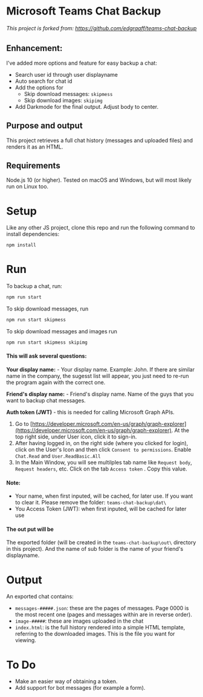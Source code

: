 # Microsoft Teams Chat Backup

###### This project is forked from: https://github.com/edgraaff/teams-chat-backup

## Enhancement:

I've added more options and feature for easy backup a chat:
- Search user id through user displayname
- Auto search for chat id
- Add the options for
  - Skip download messages: `skipmess`
  - Skip download images: `skipimg`
- Add Darkmode for the final output. Adjust body to center.

## Purpose and output

This project retrieves a full chat history (messages and uploaded files) and renders it as an HTML.

## Requirements

Node.js 10 (or higher). Tested on macOS and Windows, but will most likely run on Linux too.

# Setup

Like any other JS project, clone this repo and run the following command to install dependencies:

```sh
npm install
```

# Run

To backup a chat, run:

```sh
npm run start 
```

To skip download messages, run

```sh
npm run start skipmess
```

To skip download messages and images run

```sh
npm run start skipmess skipimg
```

#### This will ask several questions:

**Your display name:** - Your display name. Example: John. If there are similar name in the company, the sugesst list will appear, you just need to re-run the program again with the correct one.

**Friend's display name:** - Friend's display name. Name of the guys that you want to backup chat messages.

**Auth token (JWT)** - this is needed for calling Microsoft Graph APIs.

1. Go to [https://developer.microsoft.com/en-us/graph/graph-explorer](https://developer.microsoft.com/en-us/graph/graph-explorer). At the top right side, under User icon, click it to sign-in.
2. After having logged in, on the right side (where you clicked for login), click on the User's Icon and then click `Consent to permissions`. Enable `Chat.Read` and `User.ReadBasic.All`
3. In the Main Window, you will see multilples tab name like `Request body`, `Request headers`, etc. Click on the tab `Access token` . Copy this value. 

#### Note:
- Your name, when first inputed, will be cached, for later use. If you want to clear it. Please remove the folder: `teams-chat-backup\dat\`
- You Access Token (JWT): when first inputed, will be cached for later use

#### The out put will be

The exported folder (will be created in the `teams-chat-backup\out\` directory in this project). And the name of sub folder is the name of your friend's displayname.

# Output

An exported chat contains:

* `messages-#####.json`: these are the pages of messages. Page 0000 is the most recent one (pages and messages within are in reverse order).
* `image-#####`: these are images uploaded in the chat
* `index.html`: is the full history rendered into a simple HTML template, referring to the downloaded images. This is the file you want for viewing.

# To Do

* Make an easier way of obtaining a token.
* Add support for bot messages (for example a form).
